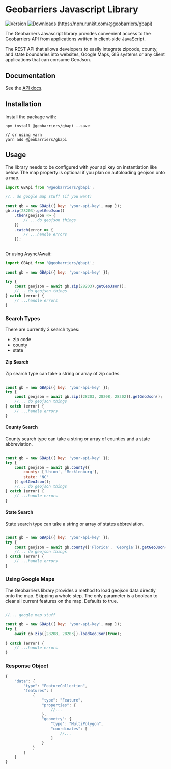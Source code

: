 # Geobarriers Javascript Library

[![Version](https://img.shields.io/npm/v/@geobarriers/gbapi.svg?colorB=6AC8F8)](https://www.npmjs.com/package/@geobarriers/gbapi)
[![Downloads](https://img.shields.io/npm/dt/@geobarriers/gbapi.svg?colorB=6AC8F8)](https://www.npmjs.com/package/@geobarriers/gbapi)
(https://npm.runkit.com/@geobarriers/gbapi)

The Geobarriers Javascript library provides convenient access to the Geobarriers API from
applications written in client-side JavaScript.

The REST API that allows developers to easily integrate zipcode, county, and state boundaries into websites, Google Maps, GIS systems or any client applications that can consume GeoJson.

## Documentation

See the [API docs](https://www.geobarriers.io/docs).

## Installation

Install the package with:

    npm install @geobarriers/gbapi --save

    // or using yarn
    yarn add @geobarriers/gbapi

## Usage

The library needs to be configured with your api key on instantiation like below. The map property is optional if you plan on autoloading geojson onto a map.

``` js
import GBApi from '@geobarriers/gbapi';

//.. do google map stuff (if you want)

const gb = new GBApi({ key: 'your-api-key', map });
gb.zip(28203).getGeoJson()
    .then(geojson => {
        // ...do geojson things 
    })
    .catch(error => {
        // ...handle errors
    });
    
```

Or using Async/Await:

``` js
import GBApi from '@geobarriers/gbapi';

const gb = new GBApi({ key: 'your-api-key' });

try {
    const geojson = await gb.zip(28203).getGeoJson();
    //... do geojson things
} catch (error) {
    // ...handle errors
}

```

### Search Types

There are currently 3 search types:
- zip code
- county 
- state

#### Zip Search
Zip search type can take a string or array of zip codes.

``` js

const gb = new GBApi({ key: 'your-api-key' });
try {
    const geojson = await gb.zip([28203, 28208, 28202]).getGeoJson();
    //... do geojson things
} catch (error) {
    // ...handle errors
}

```

#### County Search
County search type can take a string or array of counties and a state abbreviation.
``` js

const gb = new GBApi({ key: 'your-api-key' });
try {
    const geojson = await gb.county({ 
        county: ['Union', 'Mecklenburg'], 
        state: 'NC' 
    }).getGeoJson();
    //... do geojson things
} catch (error) {
    // ...handle errors
}

```

#### State Search
State search type can take a string or array of states abbreviation.

``` js

const gb = new GBApi({ key: 'your-api-key' });
try {
    const geojson = await gb.county(['Florida', 'Georgia']).getGeoJson();
    //... do geojson things
} catch (error) {
    // ...handle errors
}

```

### Using Google Maps
The Geobarriers library provides a method to load geojson data directly onto the map. Skipping a whole step. The only parameter is a boolean to clear all current features on the map. Defaults to true.

``` js

//... google map stuff 

const gb = new GBApi({ key: 'your-api-key', map });
try {
    await gb.zip([28208, 28203]).loadGeoJson(true);
    
} catch (error) {
    // ...handle errors
}

```

### Response Object
```js
{
    "data": {
        "type": "FeatureCollection",
        "features": [
            {
                "type": "Feature",
                "properties": {
                    //...
                },
                "geometry": {
                    "type": "MultiPolygon",
                    "coordinates": [
                        //...
                    ]
                }
            }
        ]
    }
}
```
